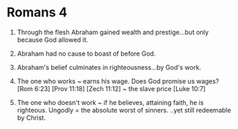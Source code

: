 # Romans 4


1) Through the flesh Abraham gained wealth and prestige...but only because God allowed it.

2) Abraham had no cause to boast of before God.

3) Abraham's belief culminates in righteousness...by God's work. 

4) The one who works ~ earns his wage.
Does God promise us wages?
  [Rom 6:23]
  [Prov 11:18]
  [Zech 11:12] ~ the slave price 
  [Luke 10:7]
  

5) The one who doesn't work ~ if he believes, attaining faith, he is righteous.
Ungodly = the absolute worst of sinners.
..yet still redeemable by Christ.

